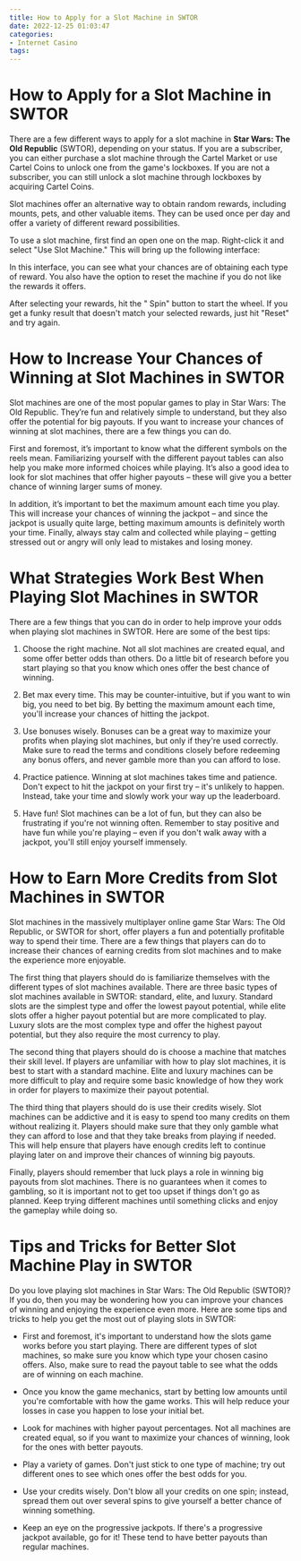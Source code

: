 ```yaml
---
title: How to Apply for a Slot Machine in SWTOR 
date: 2022-12-25 01:03:47
categories:
- Internet Casino
tags:
---
```



#  How to Apply for a Slot Machine in SWTOR 

There are a few different ways to apply for a slot machine in <strong>Star Wars: The Old Republic</strong> (SWTOR), depending on your status. If you are a subscriber, you can either purchase a slot machine through the Cartel Market or use Cartel Coins to unlock one from the game's </span>lockboxes<span>. If you are not a subscriber, you can still unlock a slot machine through lockboxes by acquiring </span>Cartel Coins<span>.

Slot machines offer an alternative way to obtain random rewards, including mounts, pets, and other valuable items. They can be used once per day and offer a variety of different reward possibilities.

To use a slot machine, first find an open one on the map. Right-click it and select "Use Slot Machine." This will bring up the following interface:

In this interface, you can see what your chances are of obtaining each type of reward. You also have the option to reset the machine if you do not like the rewards it offers.

After selecting your rewards, hit the " Spin" button to start the wheel. If you get a funky result that doesn't match your selected rewards, just hit "Reset" and try again.

#  How to Increase Your Chances of Winning at Slot Machines in SWTOR 

Slot machines are one of the most popular games to play in Star Wars: The Old Republic. They’re fun and relatively simple to understand, but they also offer the potential for big payouts. If you want to increase your chances of winning at slot machines, there are a few things you can do. 

First and foremost, it’s important to know what the different symbols on the reels mean. Familiarizing yourself with the different payout tables can also help you make more informed choices while playing. It’s also a good idea to look for slot machines that offer higher payouts – these will give you a better chance of winning larger sums of money. 

In addition, it’s important to bet the maximum amount each time you play. This will increase your chances of winning the jackpot – and since the jackpot is usually quite large, betting maximum amounts is definitely worth your time. Finally, always stay calm and collected while playing – getting stressed out or angry will only lead to mistakes and losing money.

#  What Strategies Work Best When Playing Slot Machines in SWTOR 

There are a few things that you can do in order to help improve your odds when playing slot machines in SWTOR. Here are some of the best tips:

1) Choose the right machine. Not all slot machines are created equal, and some offer better odds than others. Do a little bit of research before you start playing so that you know which ones offer the best chance of winning.

2) Bet max every time. This may be counter-intuitive, but if you want to win big, you need to bet big. By betting the maximum amount each time, you'll increase your chances of hitting the jackpot.

3) Use bonuses wisely. Bonuses can be a great way to maximize your profits when playing slot machines, but only if they're used correctly. Make sure to read the terms and conditions closely before redeeming any bonus offers, and never gamble more than you can afford to lose.

4) Practice patience. Winning at slot machines takes time and patience. Don't expect to hit the jackpot on your first try – it's unlikely to happen. Instead, take your time and slowly work your way up the leaderboard.

5) Have fun! Slot machines can be a lot of fun, but they can also be frustrating if you're not winning often. Remember to stay positive and have fun while you're playing – even if you don't walk away with a jackpot, you'll still enjoy yourself immensely.

#  How to Earn More Credits from Slot Machines in SWTOR 
Slot machines in the massively multiplayer online game Star Wars: The Old Republic, or SWTOR for short, offer players a fun and potentially profitable way to spend their time. There are a few things that players can do to increase their chances of earning credits from slot machines and to make the experience more enjoyable. 

The first thing that players should do is familiarize themselves with the different types of slot machines available. There are three basic types of slot machines available in SWTOR: standard, elite, and luxury. Standard slots are the simplest type and offer the lowest payout potential, while elite slots offer a higher payout potential but are more complicated to play. Luxury slots are the most complex type and offer the highest payout potential, but they also require the most currency to play. 

The second thing that players should do is choose a machine that matches their skill level. If players are unfamiliar with how to play slot machines, it is best to start with a standard machine. Elite and luxury machines can be more difficult to play and require some basic knowledge of how they work in order for players to maximize their payout potential. 

The third thing that players should do is use their credits wisely. Slot machines can be addictive and it is easy to spend too many credits on them without realizing it. Players should make sure that they only gamble what they can afford to lose and that they take breaks from playing if needed. This will help ensure that players have enough credits left to continue playing later on and improve their chances of winning big payouts. 

Finally, players should remember that luck plays a role in winning big payouts from slot machines. There is no guarantees when it comes to gambling, so it is important not to get too upset if things don't go as planned. Keep trying different machines until something clicks and enjoy the gameplay while doing so.

#  Tips and Tricks for Better Slot Machine Play in SWTOR

Do you love playing slot machines in Star Wars: The Old Republic (SWTOR)? If you do, then you may be wondering how you can improve your chances of winning and enjoying the experience even more. Here are some tips and tricks to help you get the most out of playing slots in SWTOR:

- First and foremost, it's important to understand how the slots game works before you start playing. There are different types of slot machines, so make sure you know which type your chosen casino offers. Also, make sure to read the payout table to see what the odds are of winning on each machine.

- Once you know the game mechanics, start by betting low amounts until you're comfortable with how the game works. This will help reduce your losses in case you happen to lose your initial bet.

- Look for machines with higher payout percentages. Not all machines are created equal, so if you want to maximize your chances of winning, look for the ones with better payouts.

- Play a variety of games. Don't just stick to one type of machine; try out different ones to see which ones offer the best odds for you.

- Use your credits wisely. Don't blow all your credits on one spin; instead, spread them out over several spins to give yourself a better chance of winning something.

- Keep an eye on the progressive jackpots. If there's a progressive jackpot available, go for it! These tend to have better payouts than regular machines.